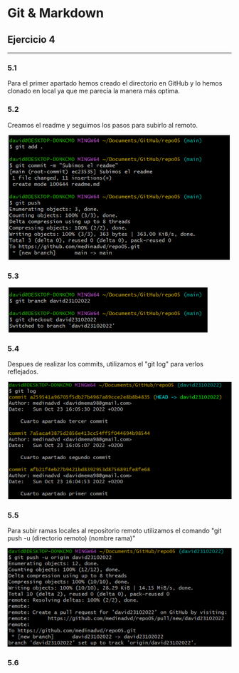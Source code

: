 # Git & Markdown

## Ejercicio 4

***

### **5.1**

Para el primer apartado hemos creado el directorio en GitHub y lo hemos clonado en local ya que me parecía la manera más optima.

### **5.2**

Creamos el readme y seguimos los pasos para subirlo al remoto.

![Primera captura](imagenes/1.png)

### **5.3**

![Segunda captura](imagenes/2.png)

### **5.4**

Despues de realizar los commits, utilizamos el "git log" para verlos reflejados.

![Tercera captura](imagenes/3.png)

### **5.5**

Para subir ramas locales al repositorio remoto utilizamos el comando "git push -u (directorio remoto) (nombre rama)"

![Cuarta captura](imagenes/4.png)

### **5.6**

